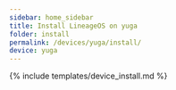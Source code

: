 ```yaml
---
sidebar: home_sidebar
title: Install LineageOS on yuga
folder: install
permalink: /devices/yuga/install/
device: yuga
---
```

{% include templates/device_install.md %}
